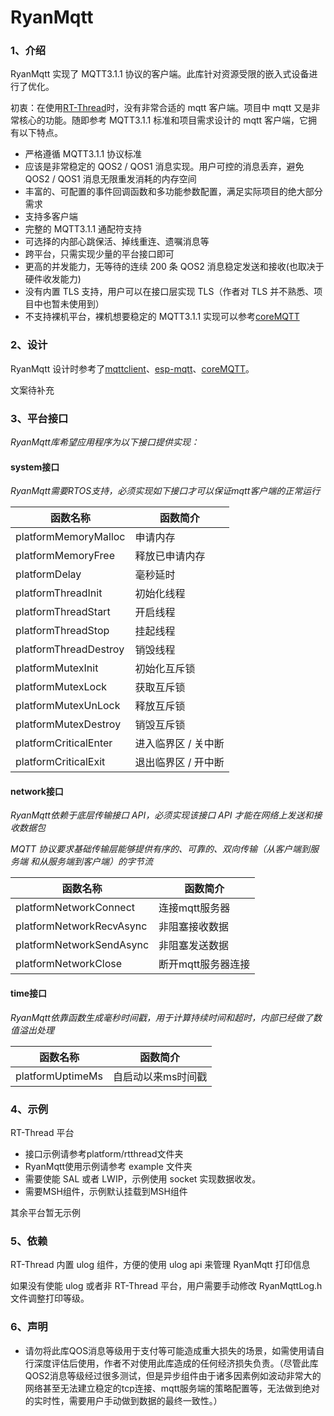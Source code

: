 # RyanMqtt

### 1、介绍

RyanMqtt 实现了 MQTT3.1.1 协议的客户端。此库针对资源受限的嵌入式设备进行了优化。

初衷：在使用[RT-Thread](https://github.com/RT-Thread/rt-thread)时，没有非常合适的 mqtt 客户端。项目中 mqtt 又是非常核心的功能。随即参考 MQTT3.1.1 标准和项目需求设计的 mqtt 客户端，它拥有以下特点。

- 严格遵循 MQTT3.1.1 协议标准
- 应该是非常稳定的 QOS2 / QOS1 消息实现。用户可控的消息丢弃，避免 QOS2 / QOS1 消息无限重发消耗的内存空间
- 丰富的、可配置的事件回调函数和多功能参数配置，满足实际项目的绝大部分需求
- 支持多客户端
- 完整的 MQTT3.1.1 通配符支持
- 可选择的内部心跳保活、掉线重连、遗嘱消息等
- 跨平台，只需实现少量的平台接口即可
- 更高的并发能力，无等待的连续 200 条 QOS2 消息稳定发送和接收(也取决于硬件收发能力)
- 没有内置 TLS 支持，用户可以在接口层实现 TLS（作者对 TLS 并不熟悉、项目中也暂未使用到）
- 不支持裸机平台，裸机想要稳定的 MQTT3.1.1 实现可以参考[coreMQTT](https://github.com/FreeRTOS/coreMQTT)

### 2、设计

RyanMqtt 设计时参考了[mqttclient](https://github.com/jiejieTop/mqttclient)、[esp-mqtt](https://github.com/espressif/esp-mqtt)、[coreMQTT](https://github.com/FreeRTOS/coreMQTT)。

文案待补充

### 3、平台接口

*RyanMqtt库希望应用程序为以下接口提供实现：*

#### system接口

*RyanMqtt需要RTOS支持，必须实现如下接口才可以保证mqtt客户端的正常运行*

| 函数名称              | 函数简介            |
| --------------------- | ------------------- |
| platformMemoryMalloc  | 申请内存            |
| platformMemoryFree    | 释放已申请内存      |
| platformDelay         | 毫秒延时            |
| platformThreadInit    | 初始化线程          |
| platformThreadStart   | 开启线程            |
| platformThreadStop    | 挂起线程            |
| platformThreadDestroy | 销毁线程            |
| platformMutexInit     | 初始化互斥锁        |
| platformMutexLock     | 获取互斥锁          |
| platformMutexUnLock   | 释放互斥锁          |
| platformMutexDestroy  | 销毁互斥锁          |
| platformCriticalEnter | 进入临界区 / 关中断 |
| platformCriticalExit  | 退出临界区 / 开中断 |

#### network接口

*RyanMqtt依赖于底层传输接口 API，必须实现该接口 API 才能在网络上发送和接收数据包*

*MQTT 协议要求基础传输层能够提供有序的、可靠的、双向传输（从客户端到服务端 和从服务端到客户端）的字节流*

| 函数名称                 | 函数简介           |
| ------------------------ | ------------------ |
| platformNetworkConnect   | 连接mqtt服务器     |
| platformNetworkRecvAsync | 非阻塞接收数据     |
| platformNetworkSendAsync | 非阻塞发送数据     |
| platformNetworkClose     | 断开mqtt服务器连接 |

#### time接口

*RyanMqtt依靠函数生成毫秒时间戳，用于计算持续时间和超时，内部已经做了数值溢出处理*

| 函数名称         | 函数简介           |
| ---------------- | ------------------ |
| platformUptimeMs | 自启动以来ms时间戳 |



### 4、示例

RT-Thread 平台

- 接口示例请参考platform/rtthread文件夹
- RyanMqtt使用示例请参考 example 文件夹
- 需要使能 SAL 或者 LWIP，示例使用 socket 实现数据收发。
- 需要MSH组件，示例默认挂载到MSH组件

其余平台暂无示例

### 5、依赖

RT-Thread 内置 ulog 组件，方便的使用 ulog api 来管理 RyanMqtt 打印信息

如果没有使能 ulog 或者非 RT-Thread 平台，用户需要手动修改 RyanMqttLog.h 文件调整打印等级。

### 6、声明

- 请勿将此库QOS消息等级用于支付等可能造成重大损失的场景，如需使用请自行深度评估后使用，作者不对使用此库造成的任何经济损失负责。（尽管此库QOS2消息等级经过很多测试，但是异步组件由于诸多因素例如波动非常大的网络甚至无法建立稳定的tcp连接、mqtt服务端的策略配置等，无法做到绝对的实时性，需要用户手动做到数据的最终一致性。）

